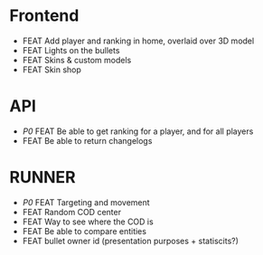 # Frontend

- FEAT Add player and ranking in home, overlaid over 3D model
- FEAT Lights on the bullets
- FEAT Skins & custom models
- FEAT Skin shop

# API

- _P0_ FEAT Be able to get ranking for a player, and for all players
- FEAT Be able to return changelogs

# RUNNER

- _P0_ FEAT Targeting and movement
- FEAT Random COD center
- FEAT Way to see where the COD is
- FEAT Be able to compare entities
- FEAT bullet owner id (presentation purposes + statiscits?)
